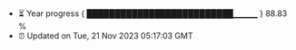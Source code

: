 - ⏳ Year progress { ██████████████████████████▁▁▁▁ } 88.83 %
- ⏰ Updated on Tue, 21 Nov 2023 05:17:03 GMT

